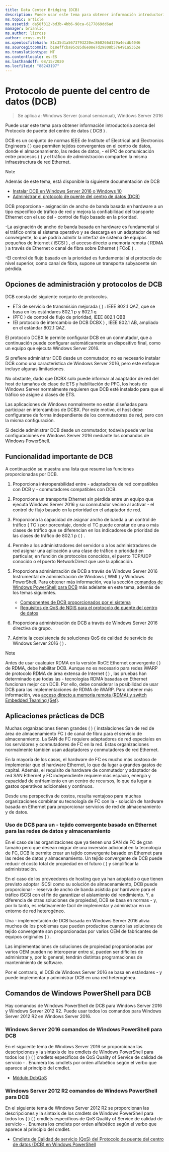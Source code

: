 ```yaml
---
title: Data Center Bridging (DCB)
description: Puede usar este tema para obtener información introductoria acerca del Protocolo de puente del centro de datos en Windows Server 2016.
ms.topic: article
ms.assetid: da58f312-bd3b-4bb6-98ca-6177869dd6ad
manager: brianlic
ms.author: lizross
author: eross-msft
ms.openlocfilehash: 81c35d1a5673793220ec860266d129a4ecdb4046
ms.sourcegitcommit: b18effcba95c85d6e08e7d29808b576491a5352e
ms.translationtype: MT
ms.contentlocale: es-ES
ms.lasthandoff: 08/15/2020
ms.locfileid: "88243197"
---
```

# <a name="data-center-bridging-dcb"></a>Protocolo de puente del centro de datos \(DCB\)

>Se aplica a: Windows Server (canal semianual), Windows Server 2016

Puede usar este tema para obtener información introductoria acerca del Protocolo de puente del centro de datos \( DCB \) .

DCB es un conjunto de normas IEEE de Institute of Electrical and Electronics Engineers \( \) que permiten tejidos convergentes en el centro de datos, donde el almacenamiento, las redes de datos, \- el IPC de comunicación entre procesos \( \) y el tráfico de administración comparten la misma infraestructura de red Ethernet.

>[!NOTE]
>Además de este tema, está disponible la siguiente documentación de DCB
>
>- [Instalar DCB en Windows Server 2016 o Windows 10](dcb-install.md)
>- [Administrar el protocolo de puente del centro de datos (DCB)](dcb-manage.md)

DCB proporciona \- asignación de ancho de banda basada en hardware a un tipo específico de tráfico de red y mejora la confiabilidad del transporte Ethernet con el uso del \- control de flujo basado en la prioridad.

\-La asignación de ancho de banda basada en hardware es fundamental si el tráfico omite el sistema operativo y se descarga en un adaptador de red convergente, lo que podría admitir la interfaz de sistema de equipos pequeños de Internet \( iSCSI \) , el acceso directo a memoria remota \( RDMA \) a través de Ethernet o canal de fibra sobre Ethernet \( FCoE \) .

\-El control de flujo basado en la prioridad es fundamental si el protocolo de nivel superior, como canal de fibra, supone un transporte subyacente sin pérdida.

## <a name="dcb-protocols-and-management-options"></a>Opciones de administración y protocolos de DCB

DCB consta del siguiente conjunto de protocolos.

- ETS de servicio de transmisión mejorada \( \) : IEEE 802.1 QAZ, que se basa en los estándares 802.1 p y 802.1 q
- \(PFC \) de control de flujo de prioridad, IEEE 802.1 QBB
- \(El protocolo de intercambio de DCB DCBX \) , IEEE 802.1 AB, ampliado en el estándar 802.1 QAZ.

El protocolo DCBX le permite configurar DCB en un conmutador, que a continuación puede configurar automáticamente un dispositivo final, como un equipo que ejecuta Windows Server 2016.

Si prefiere administrar DCB desde un conmutador, no es necesario instalar DCB como una característica de Windows Server 2016, pero este enfoque incluye algunas limitaciones.

No obstante, dado que DCBX solo puede informar al adaptador de red del host de tamaños de clase de ETS y habilitación de PFC, los hosts de Windows Server normalmente requieren que DCB esté instalado para que el tráfico se asigne a clases de ETS.

Las aplicaciones de Windows normalmente no están diseñadas para participar en intercambios de DCBX. Por este motivo, el host debe configurarse de forma independiente de los conmutadores de red, pero con la misma configuración.

Si decide administrar DCB desde un conmutador, todavía puede ver las configuraciones en Windows Server 2016 mediante los comandos de Windows PowerShell.

##  <a name="important-dcb-functionality"></a>Funcionalidad importante de DCB

A continuación se muestra una lista que resume las funciones proporcionadas por DCB.

1. Proporciona interoperabilidad entre \- adaptadores de red compatibles con DCB y \- conmutadores compatibles con DCB.

2. Proporciona un transporte Ethernet sin pérdida entre un equipo que ejecuta Windows Server 2016 y su conmutador vecino al activar \- el control de flujo basado en la prioridad en el adaptador de red.

3. Proporciona la capacidad de asignar ancho de banda a un control de tráfico \( TC \) por porcentaje, donde el TC puede constar de una o más clases de tráfico que se diferencian en los indicadores de prioridad de las clases de tráfico de 802.1 p \( \) .

4. Permite a los administradores del servidor o a los administradores de red asignar una aplicación a una clase de tráfico o prioridad en particular, en función de protocolos conocidos, el puerto TCP/UDP conocido o el puerto NetworkDirect que use la aplicación.

5. Proporciona administración de DCB a través de Windows Server 2016 Instrumental de administración de Windows \( WMI \) y Windows PowerShell. Para obtener más información, vea la sección [comandos de Windows PowerShell para DCB](#bkmk_wps) más adelante en este tema, además de los temas siguientes.
    - [Componentes de DCB proporcionados por el sistema](/windows-hardware/drivers/network/system-provided-dcb-components)
    - [Requisitos de QoS de NDIS para el protocolo de puente del centro de datos](/windows-hardware/drivers/network/ndis-qos-requirements-for-data-center-bridging)

6. Proporciona administración de DCB a través de Windows Server 2016 directiva de grupo.

7. Admite la coexistencia de soluciones QoS de calidad de servicio de Windows Server 2016 \( \) .

>[!NOTE]
>Antes de usar cualquier RDMA en la versión RoCE Ethernet convergente \( \) de RDMA, debe habilitar DCB. Aunque no es necesario para redes iWARP de protocolo RDMA de área extensa de Internet \( \) , las pruebas han determinado que todas las \- tecnologías RDMA basadas en Ethernet funcionan mejor con DCB. Por ello, debe considerar la posibilidad de usar DCB para las implementaciones de RDMA de iWARP. Para obtener más información, vea [acceso directo a memoria remota (RDMA) y switch Embedded Teaming (Set)](../../../virtualization/hyper-v-virtual-switch/RDMA-and-Switch-Embedded-Teaming.md).

##  <a name="practical-applications-of-dcb"></a>Aplicaciones prácticas de DCB

Muchas organizaciones tienen grandes \( \) \( instalaciones San de red de área de almacenamiento FC \) de canal de fibra para el servicio de almacenamiento. La SAN de FC requiere adaptadores de red especiales en los servidores y conmutadores de FC en la red. Estas organizaciones normalmente también usan adaptadores y conmutadores de red Ethernet.

En la mayoría de los casos, el hardware de FC es mucho más costoso de implementar que el hardware Ethernet, lo que da lugar a grandes gastos de capital. Además, el requisito de hardware de conmutador y adaptador de red SAN Ethernet y FC independiente requiere más espacio, energía y capacidad de enfriamiento en un centro de recursos, lo que da lugar a gastos operativos adicionales y continuos.

Desde una perspectiva de costos, resulta ventajoso para muchas organizaciones combinar su tecnología de FC con la \- solución de hardware basada en Ethernet para proporcionar servicios de red de almacenamiento y de datos.

### <a name="using-dcb-for-an-ethernet-based-converged-fabric-for-storage-and-data-networking"></a>Uso de DCB para un \- tejido convergente basado en Ethernet para las redes de datos y almacenamiento

En el caso de las organizaciones que ya tienen una SAN de FC de gran tamaño pero que desean migrar de una inversión adicional en la tecnología de FC, DCB le permite crear un tejido convergente basado en Ethernet para las redes de datos y almacenamiento. Un tejido convergente de DCB puede reducir el costo total de propiedad en el futuro \( \) y simplificar la administración.

En el caso de los proveedores de hosting que ya han adoptado o que tienen previsto adoptar iSCSI como su solución de almacenamiento, DCB puede proporcionar \- reserva de ancho de banda asistida por hardware para el tráfico iSCSI con el fin de garantizar el aislamiento del rendimiento. Y, a diferencia de otras soluciones de propiedad, DCB se basa en normas \- y, por lo tanto, es relativamente fácil de implementar y administrar en un entorno de red heterogéneo.

Una \- implementación de DCB basada en Windows Server 2016 alivia muchos de los problemas que pueden producirse cuando las soluciones de tejido convergente son proporcionadas por varios OEM de fabricantes de equipos originales \( \) .

Las implementaciones de soluciones de propiedad proporcionadas por varios OEM pueden no interoperar entre sí, pueden ser difíciles de administrar y, por lo general, tendrán distintas programaciones de mantenimiento de software.

Por el contrario, el DCB de Windows Server 2016 se basa en estándares \- y puede implementar y administrar DCB en una red heterogénea.

## <a name="windows-powershell-commands-for-dcb"></a><a name="bkmk_wps"></a>Comandos de Windows PowerShell para DCB

Hay comandos de Windows PowerShell de DCB para Windows Server 2016 y Windows Server 2012 R2. Puede usar todos los comandos para Windows Server 2012 R2 en Windows Server 2016.

### <a name="windows-server-2016-windows-powershell-commands-for-dcb"></a>Windows Server 2016 comandos de Windows PowerShell para DCB

En el siguiente tema de Windows Server 2016 se proporcionan las descripciones y la sintaxis de los cmdlets de Windows PowerShell para todos los \( \) \( \) cmdlets específicos de QoS Quality of Service de calidad de servicio \- . Enumera los cmdlets por orden alfabético según el verbo que aparece al principio del cmdlet.

- [Módulo DcbQoS](/powershell/module/dcbqos/?view=win10-ps)

### <a name="windows-server-2012-r2-windows-powershell-commands-for-dcb"></a>Windows Server 2012 R2 comandos de Windows PowerShell para DCB

En el siguiente tema de Windows Server 2012 R2 se proporcionan las descripciones y la sintaxis de los cmdlets de Windows PowerShell para todos los \( \) \( \) cmdlets específicos de QoS Quality of Service de calidad de servicio \- . Enumera los cmdlets por orden alfabético según el verbo que aparece al principio del cmdlet.

- [Cmdlets de Calidad de servicio (QoS) del Protocolo de puente del centro de datos (DCB) en Windows PowerShell](/powershell/module/dcbqos/?view=win10-ps&viewFallbackFrom=winserverr2-ps)
